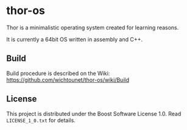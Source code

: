 thor-os
=======

Thor is a minimalistic operating system created for learning reasons.

It is currently a 64bit OS written in assembly and C++.

## Build ##

Build procedure is described on the Wiki: https://github.com/wichtounet/thor-os/wiki/Build

## License ##

This project is distributed under the Boost Software License 1.0. Read `LICENSE_1_0.txt` for details.
